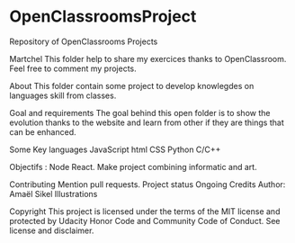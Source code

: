 # OpenClassroomsProject
Repository of OpenClassrooms Projects


Martchel
This folder help to share my exercices thanks to OpenClassroom.
Feel free to comment my projects.



About
This folder contain some project to develop knowlegdes on languages skill from classes.

Goal and requirements
The goal behind this open folder is to show the evolution thanks to the website and learn from other if they are things that can be enhanced.

Some Key languages
JavaScript
html
CSS
Python
C/C++

Objectifs :
Node React.
Make project combining informatic and art.

Contributing
Mention pull requests. 
Project status
Ongoing
Credits
Author: Amaël Sikel
Illustrations

Copyright
This project is licensed under the terms of the MIT license and protected by Udacity Honor Code and Community Code of Conduct. See license and disclaimer.
